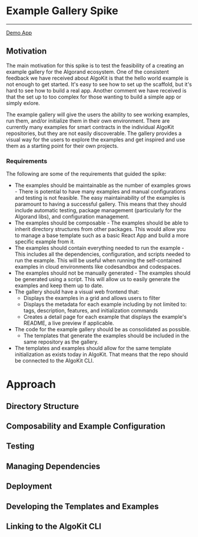 # Example Gallery Spike
--------------

[Demo App](https://template-gallery-spike.pages.dev/)

## Motivation

The main motivation for this spike is to test the feasibility of a creating an example gallery for the Algorand ecosystem. One of the consistent feedback we have received about AlgoKit is that the hello world example is not enough to get started. It's easy to see how to set up the scaffold, but it's hard to see how to build a real app. Another comment we have received is that the set up to too complex for those wanting to build a simple app or simply exlore.

The example gallery will give the users the ability to see working examples, run them, and/or initialize them in their own environment. There are currently many examples for smart contracts in the individual AlgoKit repositories, but they are not easily discoverable. The gallery provides a visual way for the users to explore the examples and get inspired and use them as a starting point for their own projects.

### Requirements
The following are some of the requirements that guided the spike:

- The examples should be maintainable as the number of examples grows - There is potential to have many examples and manual configurations and testing is not feasible. The easy maintainability of the examples is paramount to having a successful gallery. This means that they should include automatic testing, package management (particularly for the Algorand libs), and configuration management.
- The examples should be composable - The examples should be able to inherit directory structures from other packages. This would allow you to manage a base template such as a basic React App and build a more specific example from it.
- The examples should contain everything needed to run the example - This includes all the dependencies, configuration, and scripts needed to run the example. This will be useful when running the self-contained examples in cloud environments like codesandbox and codespaces.
- The examples should not be manually generated - The examples should be generated using a script. This will allow us to easily generate the examples and keep them up to date.
- The gallery should have a visual web frontend that:
  - Displays the examples in a grid and allows users to filter
  - Displays the metadata for each example including by not limited to: tags, description, features, and initialization commands
  - Creates a detail page for each example that displays the example's README, a live preview if applicable.
- The code for the example gallery should be as consolidated as possible.
  - The templates that generate the examples should be included in the same repository as the gallery.
- The templates and examples should allow for the same template initialization as exists today in AlgoKit. That means that the repo should be connected to the AlgoKit CLI. 

# Approach


## Directory Structure

## Composability and Example Configuration

## Testing

## Managing Dependencies

## Deployment

## Developing the Templates and Examples

## Linking to the AlgoKit CLI

